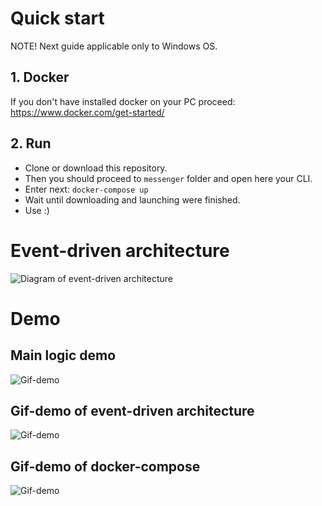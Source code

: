 # Quick start
NOTE! Next guide applicable only to Windows OS.

## 1. Docker
If you don't have installed docker on your PC proceed:
https://www.docker.com/get-started/

## 2. Run 
- Clone or download this repository. 
- Then you should proceed to `messenger` folder and open here your CLI. 
- Enter next: ```docker-compose up```
- Wait until downloading and launching were finished.
- Use :)


# Event-driven architecture
![Diagram of event-driven architecture](https://github.com/NikitaLazovskyi/Messenger/blob/master/images/app_opaque.drawio.png)

# Demo 
## Main logic demo
![Gif-demo](https://github.com/NikitaLazovskyi/Messenger/blob/master/gifs/crud_gif.gif)

## Gif-demo of event-driven architecture
![Gif-demo](https://github.com/NikitaLazovskyi/Messenger/blob/master/gifs/register_user_gif.gif)

## Gif-demo of docker-compose
![Gif-demo](https://github.com/NikitaLazovskyi/Messenger/blob/master/gifs/docker_compose_gif.gif)
